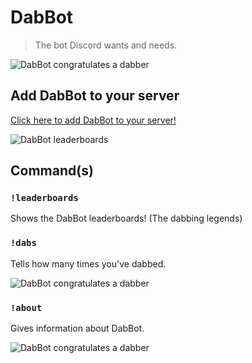 # DabBot
> The bot Discord wants and needs.

![DabBot congratulates a dabber](https://github.com/ethanent/DabBot/blob/master/media/img4.png?raw=true)

## Add DabBot to your server

[Click here to add DabBot to your server!](https://discordapp.com/api/oauth2/authorize?client_id=468617622867410944&permissions=8&redirect_uri=https%3A%2F%2Fethanent.me&scope=bot)

![DabBot leaderboards](https://github.com/ethanent/DabBot/blob/master/media/img1.png?raw=true)

## Command(s)

### `!leaderboards`

Shows the DabBot leaderboards! (The dabbing legends)

### `!dabs`

Tells how many times you've dabbed.

![DabBot congratulates a dabber](https://github.com/ethanent/DabBot/blob/master/media/img3.png?raw=true)

### `!about`

Gives information about DabBot.

![DabBot congratulates a dabber](https://github.com/ethanent/DabBot/blob/master/media/img2.png?raw=true)